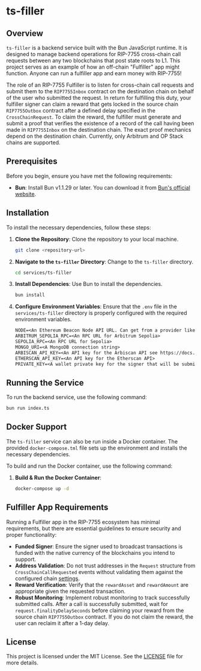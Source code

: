 # ts-filler

## Overview

`ts-filler` is a backend service built with the Bun JavaScript runtime. It is designed to manage backend operations for RIP-7755 cross-chain call requests between any two blockchains that post state roots to L1. This project serves as an example of how an off-chain "Fulfiller" app might function. Anyone can run a fulfiller app and earn money with RIP-7755!

The role of an RIP-7755 Fulfiller is to listen for cross-chain call requests and submit them to the `RIP7755Inbox` contract on the destination chain on behalf of the user who submitted the request. In return for fulfilling this duty, your fulfiller signer can claim a reward that gets locked in the source chain `RIP7755Outbox` contract after a defined delay specified in the `CrossChainRequest`. To claim the reward, the fulfiller must generate and submit a proof that verifies the existence of a record of the call having been made in `RIP7755Inbox` on the destination chain. The exact proof mechanics depend on the destination chain. Currently, only Arbitrum and OP Stack chains are supported.

## Prerequisites

Before you begin, ensure you have met the following requirements:

- **Bun**: Install Bun v1.1.29 or later. You can download it from [Bun's official website](https://bun.sh).

## Installation

To install the necessary dependencies, follow these steps:

1. **Clone the Repository**: Clone the repository to your local machine.

   ```bash
   git clone <repository-url>
   ```

2. **Navigate to the `ts-filler` Directory**: Change to the `ts-filler` directory.

   ```bash
   cd services/ts-filler
   ```

3. **Install Dependencies**: Use Bun to install the dependencies.

   ```bash
   bun install
   ```

4. **Configure Environment Variables**: Ensure that the `.env` file in the `services/ts-filler` directory is properly configured with the required environment variables.

   ```txt
   NODE=<An Ethereum Beacon Node API URL. Can get from a provider like QuickNode>
   ARBITRUM_SEPOLIA_RPC=<An RPC URL for Arbitrum Sepolia>
   SEPOLIA_RPC=<An RPC URL for Sepolia>
   MONGO_URI=<A MongoDB connection string>
   ARBISCAN_API_KEY=<An API key for the Arbiscan API see https://docs.arbiscan.io/getting-started/viewing-api-usage-statistics>
   ETHERSCAN_API_KEY=<An API key for the Etherscan API>
   PRIVATE_KEY=<A wallet private key for the signer that will be submitting transactions / claiming rewards>
   ```

## Running the Service

To run the backend service, use the following command:

```bash
bun run index.ts
```

## Docker Support

The `ts-filler` service can also be run inside a Docker container. The provided `docker-compose.tml` file sets up the environment and installs the necessary dependencies.

To build and run the Docker container, use the following command:

1. **Build & Run the Docker Container**:

   ```bash
   docker-compose up -d
   ```

## Fulfiller App Requirements

Running a Fulfiller app in the RIP-7755 ecosystem has minimal requirements, but there are essential guidelines to ensure security and proper functionality:

- **Funded Signer**: Ensure the signer used to broadcast transactions is funded with the native currency of the blockchains you intend to support.
- **Address Validation**: Do not trust addresses in the `Request` structure from `CrossChainCallRequested` events without validating them against the configured chain [settings](./src/chain/chains.ts).
- **Reward Verification**: Verify that the `rewardAsset` and `rewardAmount` are appropriate given the requested transaction.
- **Robust Monitoring**: Implement robust monitoring to track successfully submitted calls. After a call is successfully submitted, wait for `request.finalityDelaySeconds` before claiming your reward from the source chain `RIP7755Outbox` contract. If you do not claim the reward, the user can reclaim it after a 1-day delay.

## License

This project is licensed under the MIT License. See the [LICENSE](../../LICENSE) file for more details.
